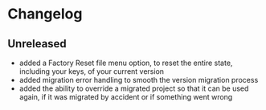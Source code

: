 # Changelog

## Unreleased

- added a Factory Reset file menu option, to reset the entire state, including your keys, of your current version
- added migration error handling to smooth the version migration process
- added the ability to override a migrated project so that it can be used again, if it was migrated by accident or if something went wrong
